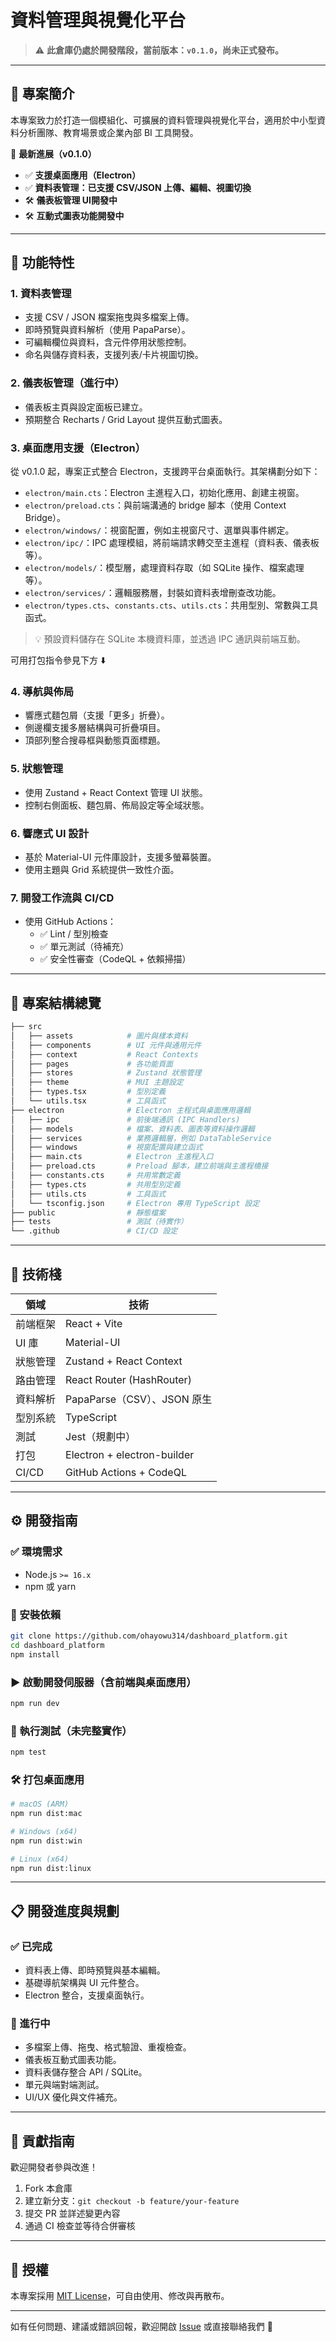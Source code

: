 # 資料管理與視覺化平台

> ⚠️ **此倉庫仍處於開發階段，當前版本：`v0.1.0`，尚未正式發布。**

---

## 📌 專案簡介

本專案致力於打造一個模組化、可擴展的資料管理與視覺化平台，適用於中小型資料分析團隊、教育場景或企業內部 BI 工具開發。

🔧 **最新進展（v0.1.0）**
- ✅ **支援桌面應用（Electron）**
- ✅ **資料表管理：已支援 CSV/JSON 上傳、編輯、視圖切換**
- 🛠 **儀表板管理 UI開發中**
- 🛠 **互動式圖表功能開發中**

---

## 🚀 功能特性

### 1. 資料表管理
- 支援 CSV / JSON 檔案拖曳與多檔案上傳。
- 即時預覽與資料解析（使用 PapaParse）。
- 可編輯欄位與資料，含元件停用狀態控制。
- 命名與儲存資料表，支援列表/卡片視圖切換。

### 2. 儀表板管理（進行中）
- 儀表板主頁與設定面板已建立。
- 預期整合 Recharts / Grid Layout 提供互動式圖表。

### 3. 桌面應用支援（Electron）
從 v0.1.0 起，專案正式整合 Electron，支援跨平台桌面執行。其架構劃分如下：
- `electron/main.cts`：Electron 主進程入口，初始化應用、創建主視窗。
- `electron/preload.cts`：與前端溝通的 bridge 腳本（使用 Context Bridge）。
- `electron/windows/`：視窗配置，例如主視窗尺寸、選單與事件綁定。
- `electron/ipc/`：IPC 處理模組，將前端請求轉交至主進程（資料表、儀表板等）。
- `electron/models/`：模型層，處理資料存取（如 SQLite 操作、檔案處理等）。
- `electron/services/`：邏輯服務層，封裝如資料表增刪查改功能。
- `electron/types.cts`、`constants.cts`、`utils.cts`：共用型別、常數與工具函式。

> 💡 預設資料儲存在 SQLite 本機資料庫，並透過 IPC 通訊與前端互動。

可用打包指令參見下方 ⬇️

### 4. 導航與佈局
- 響應式麵包屑（支援「更多」折疊）。
- 側邊欄支援多層結構與可折疊項目。
- 頂部列整合搜尋框與動態頁面標題。

### 5. 狀態管理
- 使用 Zustand + React Context 管理 UI 狀態。
- 控制右側面板、麵包屑、佈局設定等全域狀態。

### 6. 響應式 UI 設計
- 基於 Material-UI 元件庫設計，支援多螢幕裝置。
- 使用主題與 Grid 系統提供一致性介面。

### 7. 開發工作流與 CI/CD
- 使用 GitHub Actions：
  - ✅ Lint / 型別檢查
  - ✅ 單元測試（待補充）
  - ✅ 安全性審查（CodeQL + 依賴掃描）

---

## 📁 專案結構總覽

```bash
├── src
│   ├── assets            # 圖片與樣本資料
│   ├── components        # UI 元件與通用元件
│   ├── context           # React Contexts
│   ├── pages             # 各功能頁面
│   ├── stores            # Zustand 狀態管理
│   ├── theme             # MUI 主題設定
│   ├── types.tsx         # 型別定義
│   └── utils.tsx         # 工具函式
├── electron              # Electron 主程式與桌面應用邏輯
│   ├── ipc               # 前後端通訊 (IPC Handlers)
│   ├── models            # 檔案、資料表、圖表等資料操作邏輯
│   ├── services          # 業務邏輯層，例如 DataTableService
│   ├── windows           # 視窗配置與建立函式
│   ├── main.cts          # Electron 主進程入口
│   ├── preload.cts       # Preload 腳本，建立前端與主進程橋接
│   ├── constants.cts     # 共用常數定義
│   ├── types.cts         # 共用型別定義
│   ├── utils.cts         # 工具函式
│   └── tsconfig.json     # Electron 專用 TypeScript 設定
├── public                # 靜態檔案
├── tests                 # 測試（待實作）
└── .github               # CI/CD 設定
````

---

## 🧰 技術棧

| 領域     | 技術                        |
| -------- | --------------------------- |
| 前端框架 | React + Vite                |
| UI 庫    | Material-UI                 |
| 狀態管理 | Zustand + React Context     |
| 路由管理 | React Router (HashRouter)   |
| 資料解析 | PapaParse（CSV）、JSON 原生 |
| 型別系統 | TypeScript                  |
| 測試     | Jest（規劃中）              |
| 打包     | Electron + electron-builder |
| CI/CD    | GitHub Actions + CodeQL     |

---

## ⚙️ 開發指南

### ✅ 環境需求

* Node.js `>= 16.x`
* npm 或 yarn

### 🔧 安裝依賴

```bash
git clone https://github.com/ohayowu314/dashboard_platform.git
cd dashboard_platform
npm install
```

### ▶️ 啟動開發伺服器（含前端與桌面應用）

```bash
npm run dev
```

### 🧪 執行測試（未完整實作）

```bash
npm test
```

### 🛠 打包桌面應用

```bash
# macOS (ARM)
npm run dist:mac

# Windows (x64)
npm run dist:win

# Linux (x64)
npm run dist:linux
```

---

## 📋 開發進度與規劃

### ✅ 已完成

* 資料表上傳、即時預覽與基本編輯。
* 基礎導航架構與 UI 元件整合。
* Electron 整合，支援桌面執行。

### 🧩 進行中

* 多檔案上傳、拖曳、格式驗證、重複檢查。
* 儀表板互動式圖表功能。
* 資料表儲存整合 API / SQLite。
* 單元與端對端測試。
* UI/UX 優化與文件補充。

---

## 🤝 貢獻指南

歡迎開發者參與改進！

1. Fork 本倉庫
2. 建立新分支：`git checkout -b feature/your-feature`
3. 提交 PR 並詳述變更內容
4. 通過 CI 檢查並等待合併審核

---

## 📄 授權

本專案採用 [MIT License](LICENSE)，可自由使用、修改與再散布。

---

如有任何問題、建議或錯誤回報，歡迎開啟 [Issue](https://github.com/ohayowu314/dashboard_platform/issues) 或直接聯絡我們 🙌